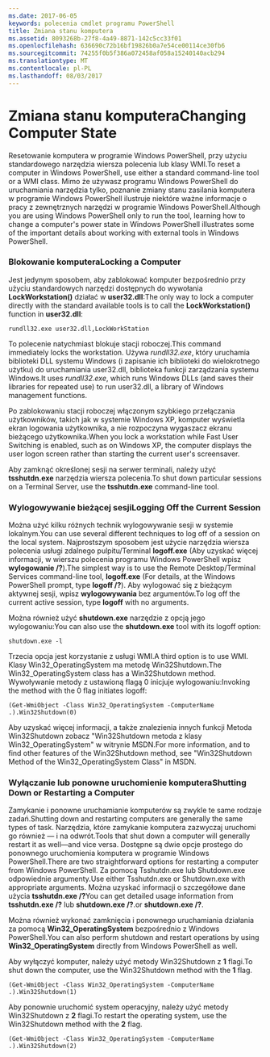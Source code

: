 ```yaml
---
ms.date: 2017-06-05
keywords: polecenia cmdlet programu PowerShell
title: Zmiana stanu komputera
ms.assetid: 8093268b-27f8-4a49-8871-142c5cc33f01
ms.openlocfilehash: 636690c72b16bf19826b0a7e54ce00114ce30fb6
ms.sourcegitcommit: 74255f0b5f386a072458af058a15240140acb294
ms.translationtype: MT
ms.contentlocale: pl-PL
ms.lasthandoff: 08/03/2017
---
```

# <a name="changing-computer-state"></a><span data-ttu-id="2dda5-103">Zmiana stanu komputera</span><span class="sxs-lookup"><span data-stu-id="2dda5-103">Changing Computer State</span></span>
<span data-ttu-id="2dda5-104">Resetowanie komputera w programie Windows PowerShell, przy użyciu standardowego narzędzia wiersza polecenia lub klasy WMI.</span><span class="sxs-lookup"><span data-stu-id="2dda5-104">To reset a computer in Windows PowerShell, use either a standard command-line tool or a WMI class.</span></span> <span data-ttu-id="2dda5-105">Mimo że używasz programu Windows PowerShell do uruchamiania narzędzia tylko, poznanie zmiany stanu zasilania komputera w programie Windows PowerShell ilustruje niektóre ważne informacje o pracy z zewnętrznych narzędzi w programie Windows PowerShell.</span><span class="sxs-lookup"><span data-stu-id="2dda5-105">Although you are using Windows PowerShell only to run the tool, learning how to change a computer's power state in Windows PowerShell illustrates some of the important details about working with external tools in Windows PowerShell.</span></span>

### <a name="locking-a-computer"></a><span data-ttu-id="2dda5-106">Blokowanie komputera</span><span class="sxs-lookup"><span data-stu-id="2dda5-106">Locking a Computer</span></span>
<span data-ttu-id="2dda5-107">Jest jedynym sposobem, aby zablokować komputer bezpośrednio przy użyciu standardowych narzędzi dostępnych do wywołania **LockWorkstation()** działać w **user32.dll**:</span><span class="sxs-lookup"><span data-stu-id="2dda5-107">The only way to lock a computer directly with the standard available tools is to call the **LockWorkstation()** function in **user32.dll**:</span></span>

```
rundll32.exe user32.dll,LockWorkStation
```

<span data-ttu-id="2dda5-108">To polecenie natychmiast blokuje stacji roboczej.</span><span class="sxs-lookup"><span data-stu-id="2dda5-108">This command immediately locks the workstation.</span></span> <span data-ttu-id="2dda5-109">Używa *rundll32.exe*, który uruchamia biblioteki DLL systemu Windows (i zapisanie ich biblioteki do wielokrotnego użytku) do uruchamiania user32.dll, biblioteka funkcji zarządzania systemu Windows.</span><span class="sxs-lookup"><span data-stu-id="2dda5-109">It uses *rundll32.exe*, which runs Windows DLLs (and saves their libraries for repeated use) to run user32.dll, a library of Windows management functions.</span></span>

<span data-ttu-id="2dda5-110">Po zablokowaniu stacji roboczej włączonym szybkiego przełączania użytkowników, takich jak w systemie Windows XP, komputer wyświetla ekran logowania użytkownika, a nie rozpoczyna wygaszacz ekranu bieżącego użytkownika.</span><span class="sxs-lookup"><span data-stu-id="2dda5-110">When you lock a workstation while Fast User Switching is enabled, such as on Windows XP, the computer displays the user logon screen rather than starting the current user's screensaver.</span></span>

<span data-ttu-id="2dda5-111">Aby zamknąć określonej sesji na serwer terminali, należy użyć **tsshutdn.exe** narzędzia wiersza polecenia.</span><span class="sxs-lookup"><span data-stu-id="2dda5-111">To shut down particular sessions on a Terminal Server, use the **tsshutdn.exe** command-line tool.</span></span>

### <a name="logging-off-the-current-session"></a><span data-ttu-id="2dda5-112">Wylogowywanie bieżącej sesji</span><span class="sxs-lookup"><span data-stu-id="2dda5-112">Logging Off the Current Session</span></span>
<span data-ttu-id="2dda5-113">Można użyć kilku różnych technik wylogowywanie sesji w systemie lokalnym.</span><span class="sxs-lookup"><span data-stu-id="2dda5-113">You can use several different techniques to log off of a session on the local system.</span></span> <span data-ttu-id="2dda5-114">Najprostszym sposobem jest użycie narzędzia wiersza polecenia usługi zdalnego pulpitu/Terminal **logoff.exe** (Aby uzyskać więcej informacji, w wierszu polecenia programu Windows PowerShell wpisz **wylogowanie /?**).</span><span class="sxs-lookup"><span data-stu-id="2dda5-114">The simplest way is to use the Remote Desktop/Terminal Services command-line tool, **logoff.exe** (For details, at the Windows PowerShell prompt, type **logoff /?**).</span></span> <span data-ttu-id="2dda5-115">Aby wylogować się z bieżącym aktywnej sesji, wpisz **wylogowywania** bez argumentów.</span><span class="sxs-lookup"><span data-stu-id="2dda5-115">To log off the current active session, type **logoff** with no arguments.</span></span>

<span data-ttu-id="2dda5-116">Można również użyć **shutdown.exe** narzędzie z opcją jego wylogowaniu:</span><span class="sxs-lookup"><span data-stu-id="2dda5-116">You can also use the **shutdown.exe** tool with its logoff option:</span></span>

```
shutdown.exe -l
```

<span data-ttu-id="2dda5-117">Trzecia opcja jest korzystanie z usługi WMI.</span><span class="sxs-lookup"><span data-stu-id="2dda5-117">A third option is to use WMI.</span></span> <span data-ttu-id="2dda5-118">Klasy Win32_OperatingSystem ma metodę Win32Shutdown.</span><span class="sxs-lookup"><span data-stu-id="2dda5-118">The Win32_OperatingSystem class has a Win32Shutdown method.</span></span> <span data-ttu-id="2dda5-119">Wywoływanie metody z ustawioną flagą 0 inicjuje wylogowaniu:</span><span class="sxs-lookup"><span data-stu-id="2dda5-119">Invoking the method with the 0 flag initiates logoff:</span></span>

```
(Get-WmiObject -Class Win32_OperatingSystem -ComputerName .).Win32Shutdown(0)
```

<span data-ttu-id="2dda5-120">Aby uzyskać więcej informacji, a także znalezienia innych funkcji Metoda Win32Shutdown zobacz "Win32Shutdown metoda z klasy Win32_OperatingSystem" w witrynie MSDN.</span><span class="sxs-lookup"><span data-stu-id="2dda5-120">For more information, and to find other features of the Win32Shutdown method, see "Win32Shutdown Method of the Win32_OperatingSystem Class" in MSDN.</span></span>

### <a name="shutting-down-or-restarting-a-computer"></a><span data-ttu-id="2dda5-121">Wyłączanie lub ponowne uruchomienie komputera</span><span class="sxs-lookup"><span data-stu-id="2dda5-121">Shutting Down or Restarting a Computer</span></span>
<span data-ttu-id="2dda5-122">Zamykanie i ponowne uruchamianie komputerów są zwykle te same rodzaje zadań.</span><span class="sxs-lookup"><span data-stu-id="2dda5-122">Shutting down and restarting computers are generally the same types of task.</span></span> <span data-ttu-id="2dda5-123">Narzędzia, które zamykanie komputera zazwyczaj uruchomi go również — i na odwrót.</span><span class="sxs-lookup"><span data-stu-id="2dda5-123">Tools that shut down a computer will generally restart it as well—and vice versa.</span></span> <span data-ttu-id="2dda5-124">Dostępne są dwie opcje prostego do ponownego uruchomienia komputera w programie Windows PowerShell.</span><span class="sxs-lookup"><span data-stu-id="2dda5-124">There are two straightforward options for restarting a computer from Windows PowerShell.</span></span> <span data-ttu-id="2dda5-125">Za pomocą Tsshutdn.exe lub Shutdown.exe odpowiednie argumenty.</span><span class="sxs-lookup"><span data-stu-id="2dda5-125">Use either Tsshutdn.exe or Shutdown.exe with appropriate arguments.</span></span> <span data-ttu-id="2dda5-126">Można uzyskać informacji o szczegółowe dane użycia **tsshutdn.exe /?**</span><span class="sxs-lookup"><span data-stu-id="2dda5-126">You can get detailed usage information from **tsshutdn.exe /?**</span></span> <span data-ttu-id="2dda5-127">lub **shutdown.exe /?**.</span><span class="sxs-lookup"><span data-stu-id="2dda5-127">or **shutdown.exe /?**.</span></span>

<span data-ttu-id="2dda5-128">Można również wykonać zamknięcia i ponownego uruchamiania działania za pomocą **Win32_OperatingSystem** bezpośrednio z Windows PowerShell.</span><span class="sxs-lookup"><span data-stu-id="2dda5-128">You can also perform shutdown and restart operations by using **Win32_OperatingSystem** directly from Windows PowerShell as well.</span></span>

<span data-ttu-id="2dda5-129">Aby wyłączyć komputer, należy użyć metody Win32Shutdown z **1** flagi.</span><span class="sxs-lookup"><span data-stu-id="2dda5-129">To shut down the computer, use the Win32Shutdown method with the **1** flag.</span></span>

```
(Get-WmiObject -Class Win32_OperatingSystem -ComputerName .).Win32Shutdown(1)
```

<span data-ttu-id="2dda5-130">Aby ponownie uruchomić system operacyjny, należy użyć metody Win32Shutdown z **2** flagi.</span><span class="sxs-lookup"><span data-stu-id="2dda5-130">To restart the operating system, use the Win32Shutdown method with the **2** flag.</span></span>

```
(Get-WmiObject -Class Win32_OperatingSystem -ComputerName .).Win32Shutdown(2)
```

